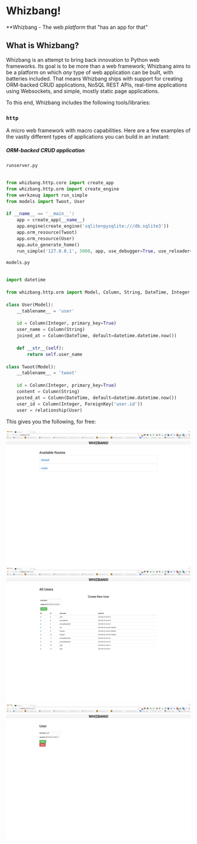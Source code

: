 # Whizbang!

**Whizbang - The web *platform* that "has an app for that"

## What is Whizbang?

Whizbang is an attempt to bring back innovation to Python web frameworks. Its
goal is to be more than a web framework; Whizbang aims to be a platform
on which *any* type of web application can be built, with batteries included.
That means Whizbang ships with support for creating ORM-backed CRUD
applications, NoSQL REST APIs, real-time applications using Websockets, and
simple, mostly static page applications.

To this end, Whizbang includes the following tools/libraries:

### `http`

A micro web framework with macro capabilities. Here are a few examples of the
vastly different types of applications you can build in an instant:

##### ORM-backed CRUD application

`runserver.py`

```python

from whizbang.http.core import create_app
from whizbang.http.orm import create_engine
from werkzeug import run_simple
from models import Twoot, User

if __name__ == '__main__':
    app = create_app(__name__)
    app.engine(create_engine('sqlite+pysqlite:///db.sqlite3'))
    app.orm_resource(Twoot)
    app.orm_resource(User)
    app.auto_generate_home()
    run_simple('127.0.0.1', 5000, app, use_debugger=True, use_reloader=True)

```

`models.py`

```python

import datetime

from whizbang.http.orm import Model, Column, String, DateTime, Integer, relationship, ForeignKey

class User(Model):
    __tablename__ = 'user'

    id = Column(Integer, primary_key=True)
    user_name = Column(String)
    joined_at = Column(DateTime, default=datetime.datetime.now())

    def __str__(self):
        return self.user_name

class Twoot(Model):
    __tablename__ = 'twoot'

    id = Column(Integer, primary_key=True)
    content = Column(String)
    posted_at = Column(DateTime, default=datetime.datetime.now())
    user_id = Column(Integer, ForeignKey('user.id'))
    user = relationship(User)

```

This gives you the following, for free:

![Home page shot](/images/home.png)
![Resources shot](/images/resources.png)
![Single object shot](/images/resource.png)
